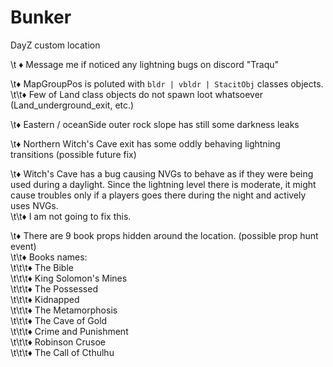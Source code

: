 # Bunker
DayZ custom location

  \t ♦ Message me if noticed any lightning bugs on discord "Traqu"  
  
  \t♦ MapGroupPos is poluted with `bldr | vbldr | StacitObj` classes objects.  
    \t\t♦ Few of Land class objects do not spawn loot whatsoever (Land_underground_exit, etc.)  
  
  \t♦ Eastern / oceanSide outer rock slope has still some darkness leaks  

  \t♦ Northern Witch's Cave exit has some oddly behaving lightning transitions (possible future fix)  

  \t♦ Witch's Cave has a bug causing NVGs to behave as if they were being used during a daylight. Since the lightning level there is moderate, it might cause troubles only if a players goes there during the night and actively uses NVGs.   
    \t\t♦ I am not going to fix this.  

  \t♦ There are 9 book props hidden around the location. (possible prop hunt event)  
    \t\t♦ Books names:  
      \t\t\t♦ The Bible  
      \t\t\t♦ King Solomon's Mines  
      \t\t\t♦ The Possessed  
      \t\t\t♦ Kidnapped  
      \t\t\t♦ The Metamorphosis  
      \t\t\t♦ The Cave of Gold  
      \t\t\t♦ Crime and Punishment  
      \t\t\t♦ Robinson Crusoe  
      \t\t\t♦ The Call of Cthulhu

